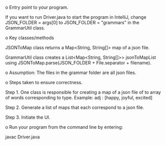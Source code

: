o Entry point to your program.

If you want to run Driver.java to start the program in IntelliJ, change JSON_FOLDER = args[0] to JSON_FOLDER = "grammars" in the GrammarUtil class.

o Key classes/methods

JSONToMap class returns a Map<String, String[]> map of a json file. 

GrammarUtil class creates a List<Map<String, String[]>> jsonToMapList using JSONToMap.parse(JSON_FOLDER + File.separator + filename).

o Assumption: The files in the grammar folder are all json files. 

o Steps taken to ensure correctness.

Step 1. One class is responsible for creating a map of a json file of <type> to array of words corresponding to type. Example: adj : [happy, joyful, excited]
  
Step 2. Generate a list of maps that each correspond to a json file. 

Step 3. Initiate the UI.

o Run your program from the command line by entering:

javac Driver.java <FilePath to grammars folder>

